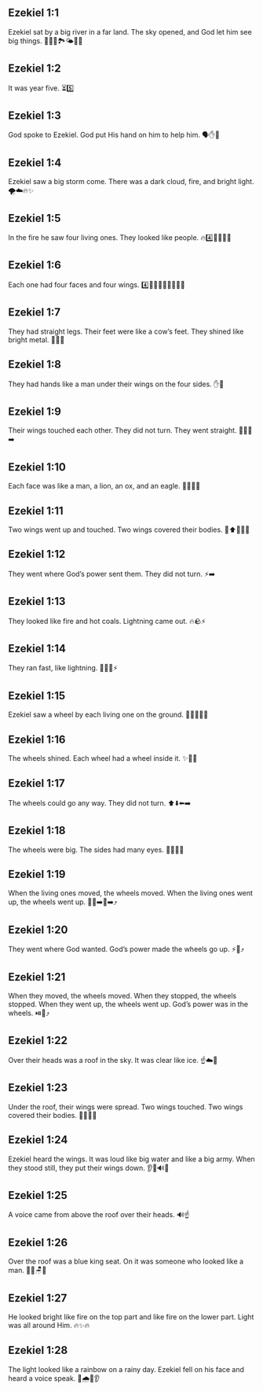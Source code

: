 ## Ezekiel 1:1
Ezekiel sat by a big river in a far land. The sky opened, and God let him see big things. 🧔🏽‍♂️🏞️🌤️👀✨
## Ezekiel 1:2
It was year five. ⏳5️⃣
## Ezekiel 1:3
God spoke to Ezekiel. God put His hand on him to help him. 🗣️✋🙏
## Ezekiel 1:4
Ezekiel saw a big storm come. There was a dark cloud, fire, and bright light. 🌪️☁️🔥✨
## Ezekiel 1:5
In the fire he saw four living ones. They looked like people. 🔥4️⃣🧍‍♂️🧍‍♀️
## Ezekiel 1:6
Each one had four faces and four wings. 4️⃣🙂🦁🐂🦅🪽🪽🪽🪽
## Ezekiel 1:7
They had straight legs. Their feet were like a cow’s feet. They shined like bright metal. 🦵🐄✨
## Ezekiel 1:8
They had hands like a man under their wings on the four sides. ✋🪽
## Ezekiel 1:9
Their wings touched each other. They did not turn. They went straight. 🪽🤝🪽➡️
## Ezekiel 1:10
Each face was like a man, a lion, an ox, and an eagle. 🙂🦁🐂🦅
## Ezekiel 1:11
Two wings went up and touched. Two wings covered their bodies. 🪽⬆️🤝🪽🫣
## Ezekiel 1:12
They went where God’s power sent them. They did not turn. ⚡➡️
## Ezekiel 1:13
They looked like fire and hot coals. Lightning came out. 🔥🪨⚡
## Ezekiel 1:14
They ran fast, like lightning. 🏃‍♂️💨⚡
## Ezekiel 1:15
Ezekiel saw a wheel by each living one on the ground. 👀🛞🛞🛞🛞
## Ezekiel 1:16
The wheels shined. Each wheel had a wheel inside it. ✨🛞🌀
## Ezekiel 1:17
The wheels could go any way. They did not turn. ⬆️⬇️⬅️➡️
## Ezekiel 1:18
The wheels were big. The sides had many eyes. 🛞👀👀👀
## Ezekiel 1:19
When the living ones moved, the wheels moved. When the living ones went up, the wheels went up. 🧍‍♂️➡️🛞➡️⤴️
## Ezekiel 1:20
They went where God wanted. God’s power made the wheels go up. ⚡🛞⤴️
## Ezekiel 1:21
When they moved, the wheels moved. When they stopped, the wheels stopped. When they went up, the wheels went up. God’s power was in the wheels. ⏯️🛞⤴️
## Ezekiel 1:22
Over their heads was a roof in the sky. It was clear like ice. ☝️☁️🧊
## Ezekiel 1:23
Under the roof, their wings were spread. Two wings touched. Two wings covered their bodies. 🪽🤝🪽🫶
## Ezekiel 1:24
Ezekiel heard the wings. It was loud like big water and like a big army. When they stood still, they put their wings down. 👂🌊🔊🫱
## Ezekiel 1:25
A voice came from above the roof over their heads. 🔊☝️
## Ezekiel 1:26
Over the roof was a blue king seat. On it was someone who looked like a man. 🔵👑🪑🧑
## Ezekiel 1:27
He looked bright like fire on the top part and like fire on the lower part. Light was all around Him. 🔥✨🔥
## Ezekiel 1:28
The light looked like a rainbow on a rainy day. Ezekiel fell on his face and heard a voice speak. 🌈🌧️🙏👂

